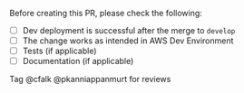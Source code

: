 Before creating this PR, please check the following:

* [ ] Dev deployment is successful after the merge to `develop`
* [ ] The change works as intended in AWS Dev Environment
* [ ] Tests (if applicable)
* [ ] Documentation (if applicable)

Tag @cfalk @pkanniappanmurt for reviews
